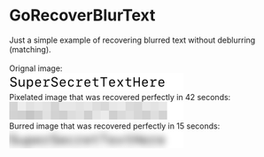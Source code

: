 # GoRecoverBlurText
Just a simple example of recovering blurred text without deblurring (matching).<br>
<br>
Orignal image:<br>
![original image](https://github.com/Distortions81/GoRecoverBlurText/blob/master/example.png)<br>
Pixelated image that was recovered perfectly in 42 seconds:<br>
![recovered image](https://github.com/Distortions81/GoRecoverBlurText/blob/master/pixelated.png)<br>
Burred image that was recovered perfectly in 15 seconds:<br>
![recovered image](https://github.com/Distortions81/GoRecoverBlurText/blob/master/blurred.png)<br>
